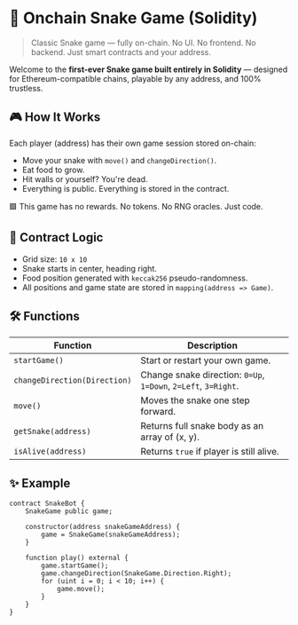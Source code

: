# 🐍 Onchain Snake Game (Solidity)     
    
> Classic Snake game — fully on-chain. No UI. No frontend. No backend. Just smart contracts and your address. 
    
Welcome to the **first-ever Snake game built entirely in Solidity** — designed for Ethereum-compatible chains, playable by any address, and 100% trustless.   
         
## 🎮 How It Works
    
Each player (address) has their own game session stored on-chain: 
      
- Move your snake with `move()` and `changeDirection()`. 
- Eat food to grow.   
- Hit walls or yourself? You're dead.  
- Everything is public. Everything is stored in the contract. 
  
🟩 This game has no rewards. No tokens. No RNG oracles. Just code. 
  
## 🧠 Contract Logic  
    
- Grid size: `10 x 10` 
- Snake starts in center, heading right.
- Food position generated with `keccak256` pseudo-randomness.
- All positions and game state are stored in `mapping(address => Game)`.

## 🛠 Functions

| Function | Description |  
|---------|-------------|  
| `startGame()` | Start or restart your own game. |  
| `changeDirection(Direction)` | Change snake direction: `0=Up`, `1=Down`, `2=Left`, `3=Right`. |  
| `move()` | Moves the snake one step forward. |  
| `getSnake(address)` | Returns full snake body as an array of (x, y). |  
| `isAlive(address)` | Returns `true` if player is still alive. |

## ✨ Example

```solidity
contract SnakeBot {
    SnakeGame public game;

    constructor(address snakeGameAddress) {
        game = SnakeGame(snakeGameAddress);
    }

    function play() external {
        game.startGame();
        game.changeDirection(SnakeGame.Direction.Right);
        for (uint i = 0; i < 10; i++) {
            game.move();
        }
    }
}
